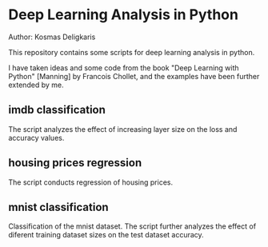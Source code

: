 # Deep Learning Analysis in Python
Author: Kosmas Deligkaris

This repository contains some scripts for deep learning analysis in python.

I have taken ideas and some code from the book "Deep Learning with Python" [Manning] by Francois Chollet, and the examples have been further extended by me.

## imdb classification
The script analyzes the effect of increasing layer size on the loss and accuracy values.

## housing prices regression
The script conducts regression of housing prices.

## mnist classification
Classification of the mnist dataset. The script further analyzes the effect of diferent training dataset sizes on the test dataset accuracy.